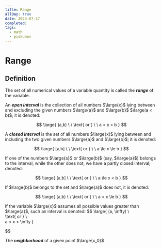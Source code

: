 ```yaml
---
title: Range
allDay: true
date: 2024-07-27
completed: 
tags:
  - math
  - piskunov
---
```


# Range

## Definition

The set of all numerical values of a variable quantity is called the ***range*** of the variable.



An ***open interval*** is the collection of all numbers $\large{x}$ lying between and excluding the given numbers $\large{a}$ and $\large{b}$  $\large(a < b)$; it is denoted:

$$
\large{
	(a,b) 
	\ \
	\text{ or } 
	\ \
	a < x < b
}
$$


A ***closed interval*** is the set of all numbers $\large{x}$ lying between and including the two given numbers $\large{a}$ and $\large{b}$; it is denoted:

$$
\large{
	[a,b]
	\ \
	\text{ or }
	\ \
	a \le x \le b
}
$$


If one of the numbers $\large{a}$ or $\large{b}$  (say, $\large{a}$) belongs to the interval, while the other does not, we have a partly closed interval; denoted:

$$
\large{
	(a,b]
	\ \
	\text{ or }
	\ \
	a \le x < b
}
$$

If $\large{b}$ belongs to the set and $\large{a}$ does not, it is denoted:

$$
\large{
	[a,b)
	\ \
	\text{ or }
	\ \
	a < x \le b
}
$$

If the variable $\large{x}$ assumes all possible values greater than $\large{a}$, such an interval is denoted:
$$
\large{ 
	(a, \infty)
	\ \
	\text{ or }
	\ \
	a < x < \infty
}

$$


The ***neighborhood*** of a given point $\large{x_0}$ 
